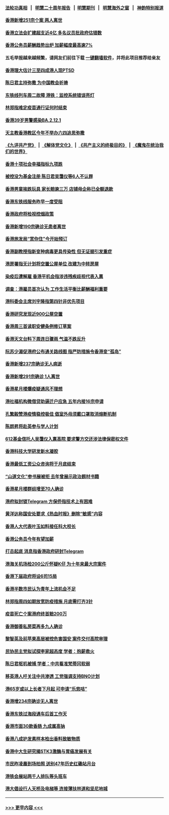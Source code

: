 #### [法轮功真相](https://github.com/gfw-breaker/truth/blob/master/README.md?t=0) &nbsp;&nbsp;|&nbsp;&nbsp; [明慧二十周年报告](https://github.com/gfw-breaker/mh-reports/blob/master/README.md?t=0) &nbsp;&nbsp;|&nbsp;&nbsp;[明慧期刊](https://github.com/gfw-breaker/mh-qikan) &nbsp;&nbsp;|&nbsp;&nbsp; [明慧海外之窗](https://github.com/gfw-breaker/mh-news/blob/master/README.md?t=0) &nbsp;&nbsp;|&nbsp;&nbsp; [神韵特别报道](https://github.com/gfw-breaker/mh-news/blob/master/shenyun.md?t=0)
#### [香港新增251宗个案 两人离世](../pages/nsc415/n13745414.md?t=05261301) 
#### [香港立法会扩建超支近4亿 多名议员批政府估错数](../pages/nsc415/n13745410.md?t=05261301) 
#### [香港公务员薪酬趋势出炉 加薪幅度最高逾7%](../pages/nsc415/n13745409.md?t=05261301) 
#### 五毛举报越来越频繁，请网友们前往下载 [一键翻墙软件](https://github.com/gfw-breaker/ssr-accounts)，并将此项目推荐给亲友
#### [香港理大估计三至四成港人现PTSD](../pages/nsc415/n13745394.md?t=05261301) 
#### [陈日君主持弥撒 为中国教会祈祷](../pages/nsc415/n13745386.md?t=05261301) 
#### [东铁线列车周二故障 港铁：监控系统错误亮灯](../pages/nsc415/n13745373.md?t=05261301) 
#### [林郑指难定疫苗通行证何时结束](../pages/nsc415/n13744589.md?t=05261301) 
#### [香港39岁男警感染BA.2.12.1](../pages/nsc415/n13744583.md?t=05261301) 
#### [天主教香港教区今年不举办六四追思弥撒](../pages/nsc415/n13744578.md?t=05261301) 
#### [《九评共产党》](https://github.com/begood0513/9ping.md/blob/master/README.md) &nbsp;|&nbsp; [《解体党文化》](../../../../jtdwh.md/blob/master/README.md)  &nbsp;|&nbsp; [《共产主义的终极目的》](../../../../gczydzjmd.md/blob/master/README.md) &nbsp;|&nbsp; [《魔鬼在统治我们的世界》](../../../../mgztzwmdsj.md/blob/master/README.md) 
#### [香港十项社会幸福指标九项跌](../pages/nsc415/n13744573.md?t=05261301) 
#### [被控没为基金注册 陈日君吴霭仪等6人不认罪](../pages/nsc415/n13744569.md?t=05261301) 
#### [香港男童挨跌玩具 家长赔逾三万 店铺母企称已全额退款](../pages/nsc415/n13744563.md?t=05261301) 
#### [香港东铁线服务昨早一度受阻](../pages/nsc415/n13744560.md?t=05261301) 
#### [香港政府将检视控烟政策](../pages/nsc415/n13744555.md?t=05261301) 
#### [香港新增190宗确诊无患者离世](../pages/nsc415/n13743929.md?t=05261301) 
#### [香港旅发局“赏你住”今开始预订](../pages/nsc415/n13743923.md?t=05261301) 
#### [香港副教授指新变种病毒更具传染性 但无证据引发重症](../pages/nsc415/n13743915.md?t=05261301) 
#### [港房署指无计划将空置公屋单位 改建为中转房屋](../pages/nsc415/n13743904.md?t=05261301) 
#### [染疫后遭解雇 香港平机会指涉违残疾歧视代表入禀](../pages/nsc415/n13743903.md?t=05261301) 
#### [调查：港雇员首次认为 工作生活平衡比薪酬福利重要](../pages/nsc415/n13743890.md?t=05261301) 
#### [港科委会主席刘宇隆指第四针非优先项目](../pages/nsc415/n13743848.md?t=05261301) 
#### [香港研究发现近900公屋空置](../pages/nsc415/n13743142.md?t=05261301) 
#### [香港周三首读职安健条例修订草案](../pages/nsc415/n13743136.md?t=05261301) 
#### [香港天文台料下周连日骤雨 气温不跌反升](../pages/nsc415/n13743130.md?t=05261301) 
#### [阮苏少湄促港府公布通关路线图 指严防措施令香港变“孤岛”](../pages/nsc415/n13743111.md?t=05261301) 
#### [香港新增237宗确诊无人病逝](../pages/nsc415/n13743083.md?t=05261301) 
#### [香港新增291宗确诊 1人离世](../pages/nsc415/n13741142.md?t=05261301) 
#### [香港星月楼爆疫疑通风不理想](../pages/nsc415/n13741137.md?t=05261301) 
#### [港社福机构微借贷助逼迁户应急 五年内接16宗申请](../pages/nsc415/n13741133.md?t=05261301) 
#### [孔繁毅赞港疫情稳控极佳 倡室外毋须戴口罩取消熔断机制](../pages/nsc415/n13741130.md?t=05261301) 
#### [陈朗昇将赴英参与学人计划](../pages/nsc415/n13741128.md?t=05261301) 
#### [612基金信托人吴霭仪入禀高院 要求警方交还涉法律保密权文件](../pages/nsc415/n13741122.md?t=05261301) 
#### [香港科技大学研发新水凝胶](../pages/nsc415/n13741115.md?t=05261301) 
#### [香港最低工资公众咨询将于月底结束](../pages/nsc415/n13740334.md?t=05261301) 
#### [“山道文化”参书展被拒 去年曾展示政治题材书籍](../pages/nsc415/n13740327.md?t=05261301) 
#### [香港星月楼群组增至70人确诊](../pages/nsc415/n13740321.md?t=05261301) 
#### [港府拟封锁Telegram 方保侨指技术上有困难](../pages/nsc415/n13740314.md?t=05261301) 
#### [黄洋达称国安处要求《热血时报》删除“敏感”内容](../pages/nsc415/n13740311.md?t=05261301) 
#### [香港人大代表叶玉如料接任科大校长](../pages/nsc415/n13740306.md?t=05261301) 
#### [香港公务员今年有望加薪](../pages/nsc415/n13740292.md?t=05261301) 
#### [打击起底 消息指香港政府研封Telegram](../pages/nsc415/n13739506.md?t=05261301) 
#### [港海关机场检200公斤怀疑K仔 为十年来最大宗案件](../pages/nsc415/n13739490.md?t=05261301) 
#### [香港下届政府将设6司15局](../pages/nsc415/n13739488.md?t=05261301) 
#### [香港半数市民认为青年上流机会不足](../pages/nsc415/n13739481.md?t=05261301) 
#### [林郑指周四如期放宽防疫措施 月底需打齐3针](../pages/nsc415/n13739477.md?t=05261301) 
#### [疫苗死亡个案港府终首赔200万](../pages/nsc415/n13739473.md?t=05261301) 
#### [香港御善私房菜再多九人确诊](../pages/nsc415/n13739467.md?t=05261301) 
#### [黎智英及前苹果高层被控危害国安 案件交付高院审理](../pages/nsc415/n13739465.md?t=05261301) 
#### [民协民主党拟试探李家超态度 学者：抱薪救火](../pages/nsc415/n13739356.md?t=05261301) 
#### [陈日君枢机被捕 学者：中共看准梵蒂冈软弱](../pages/nsc415/n13739018.md?t=05261301) 
#### [移英港人吁关注中共渗透 工党强调支持BNO计划](../pages/nsc415/n13738999.md?t=05261301) 
#### [港65岁或以上长者下月起 可申请“乐悠咭”](../pages/nsc415/n13738837.md?t=05261301) 
#### [香港增234宗确诊无人离世](../pages/nsc415/n13738829.md?t=05261301) 
#### [香港东铁过海段通车后首工作天](../pages/nsc415/n13738813.md?t=05261301) 
#### [香港市面30款香肠 九成属高钠](../pages/nsc415/n13738799.md?t=05261301) 
#### [香港八成护发素样本检出香料致敏物质](../pages/nsc415/n13738797.md?t=05261301) 
#### [香港中大生研究揭STK3激酶与胃癌发展有关](../pages/nsc415/n13738795.md?t=05261301) 
#### [市民昨凌晨到场拍照 送别47年历史红磡站月台](../pages/nsc415/n13738093.md?t=05261301) 
#### [港铁会展站两千人排队等头班车](../pages/nsc415/n13738050.md?t=05261301) 
#### [港大倡设行人天桥及电梯等 连接薄扶林道和坚尼地城](../pages/nsc415/n13738039.md?t=05261301) 

----
#### [ >>> 更早内容 <<< ](../indexes/nsc415-earlier.md)
